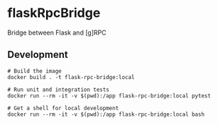 # flaskRpcBridge
Bridge between Flask and [g]RPC

## Development
```commandline
# Build the image
docker build . -t flask-rpc-bridge:local

# Run unit and integration tests
docker run --rm -it -v $(pwd):/app flask-rpc-bridge:local pytest

# Get a shell for local development
docker run --rm -it -v $(pwd):/app flask-rpc-bridge:local bash
```
